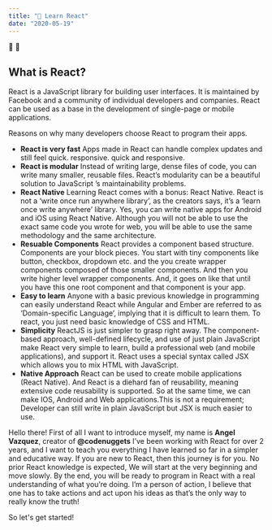 ```yaml
---
title: "💟 Learn React"
date: "2020-05-19"
---
```


👋 🚀

## What is React?

React is a JavaScript library for building user interfaces. It is maintained by Facebook and a community of individual developers and companies. React can be used as a base in the development of single-page or mobile applications.

Reasons on why many developers choose React to program their apps.

- **React is very fast** Apps made in React can handle complex updates and still feel quick. responsive. quick and responsive.
- **React is modular** Instead of writing large, dense files of code, you can write many smaller, reusable files. React’s modularity can be a beautiful solution to JavaScript ’s maintainability problems.
- **React Native** Learning React comes with a bonus: React Native. React is not a ‘write once run anywhere library’, as the creators says, it’s a ‘learn once write anywhere’ library. Yes, you can write native apps for Android and iOS using React Native. Although you will not be able to use the exact same code you wrote for web, you will be able to use the same methodology and the same architecture.
- **Resuable Components** React provides a component based structure. Components are your block pieces. You start with tiny components like button, checkbox, dropdown etc. and the you create wrapper components composed of those smaller components. And then you write higher level wrapper components. And, it goes on like that until you have this one root component and that component is your app.
- **Easy to learn** Anyone with a basic previous knowledge in programming can easily understand React while Angular and Ember are referred to as ‘Domain-specific Language’, implying that it is difficult to learn them. To react, you just need basic knowledge of CSS and HTML.
- **Simplicity** ReactJS is just simpler to grasp right away. The component-based approach, well-defined lifecycle, and use of just plain JavaScript make React very simple to learn, build a professional web (and mobile applications), and support it. React uses a special syntax called JSX which allows you to mix HTML with JavaScript.
- **Native Approach** React can be used to create mobile applications (React Native). And React is a diehard fan of reusability, meaning extensive code reusability is supported. So at the same time, we can make IOS, Android and Web applications.This is not a requirement; Developer can still write in plain JavaScript but JSX is much easier to use.

Hello there! First of all I want to introduce myself, my name is **Angel Vazquez**, creator of **@codenuggets** I’ve been working with React for over 2 years, and I want to teach you everything I have learned so far in a simpler and educative way. If you are new to React, then this journey is for you. No prior React knowledge is expected, We will start at the very beginning and move slowly. By the end, you will be ready to program in React with a real understanding of what you’re doing. I’m a person of action, I believe that one has to take actions and act upon his ideas as that’s the only way to really know the truth!

So let's get started!
